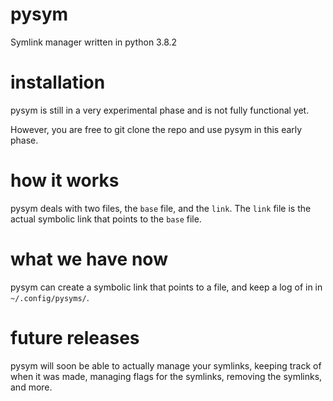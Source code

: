 # pysym
Symlink manager written in python 3.8.2

# installation
pysym is still in a very experimental phase and is not fully functional yet.

However, you are free to git clone the repo and use pysym in this early phase.

# how it works
pysym deals with two files, the `base` file, and the `link`. The `link` file is the actual symbolic link that points to the `base` file.

# what we have now
pysym can create a symbolic link that points to a file, and keep a log of in in `~/.config/pysyms/`.

# future releases
pysym will soon be able to actually manage your symlinks, keeping track of when it was made, managing flags for the symlinks, removing the symlinks, and more. 
